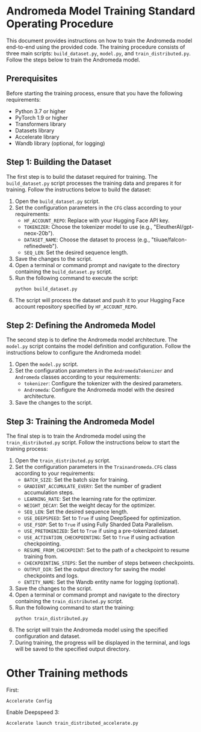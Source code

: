 # Andromeda Model Training Standard Operating Procedure

This document provides instructions on how to train the Andromeda model end-to-end using the provided code. The training procedure consists of three main scripts: `build_dataset.py`, `model.py`, and `train_distributed.py`. Follow the steps below to train the Andromeda model.

## Prerequisites

Before starting the training process, ensure that you have the following requirements:

- Python 3.7 or higher
- PyTorch 1.9 or higher
- Transformers library
- Datasets library
- Accelerate library
- Wandb library (optional, for logging)

## Step 1: Building the Dataset

The first step is to build the dataset required for training. The `build_dataset.py` script processes the training data and prepares it for training. Follow the instructions below to build the dataset:

1. Open the `build_dataset.py` script.
2. Set the configuration parameters in the `CFG` class according to your requirements:
   - `HF_ACCOUNT_REPO`: Replace with your Hugging Face API key.
   - `TOKENIZER`: Choose the tokenizer model to use (e.g., "EleutherAI/gpt-neox-20b").
   - `DATASET_NAME`: Choose the dataset to process (e.g., "tiiuae/falcon-refinedweb").
   - `SEQ_LEN`: Set the desired sequence length.
3. Save the changes to the script.
4. Open a terminal or command prompt and navigate to the directory containing the `build_dataset.py` script.
5. Run the following command to execute the script:
   ```
   python build_dataset.py
   ```
6. The script will process the dataset and push it to your Hugging Face account repository specified by `HF_ACCOUNT_REPO`.

## Step 2: Defining the Andromeda Model

The second step is to define the Andromeda model architecture. The `model.py` script contains the model definition and configuration. Follow the instructions below to configure the Andromeda model:

1. Open the `model.py` script.
2. Set the configuration parameters in the `AndromedaTokenizer` and `Andromeda` classes according to your requirements:
   - `tokenizer`: Configure the tokenizer with the desired parameters.
   - `Andromeda`: Configure the Andromeda model with the desired architecture.
3. Save the changes to the script.

## Step 3: Training the Andromeda Model

The final step is to train the Andromeda model using the `train_distributed.py` script. Follow the instructions below to start the training process:

1. Open the `train_distributed.py` script.
2. Set the configuration parameters in the `Trainandromeda.CFG` class according to your requirements:
   - `BATCH_SIZE`: Set the batch size for training.
   - `GRADIENT_ACCUMULATE_EVERY`: Set the number of gradient accumulation steps.
   - `LEARNING_RATE`: Set the learning rate for the optimizer.
   - `WEIGHT_DECAY`: Set the weight decay for the optimizer.
   - `SEQ_LEN`: Set the desired sequence length.
   - `USE_DEEPSPEED`: Set to `True` if using DeepSpeed for optimization.
   - `USE_FSDP`: Set to `True` if using Fully Sharded Data Parallelism.
   - `USE_PRETOKENIZED`: Set to `True` if using a pre-tokenized dataset.
   - `USE_ACTIVATION_CHECKPOINTING`: Set to `True` if using activation checkpointing.
   - `RESUME_FROM_CHECKPOINT`: Set to the path of a checkpoint to resume training from.
   - `CHECKPOINTING_STEPS`: Set the number of steps between checkpoints.
   - `OUTPUT_DIR`: Set the output directory for saving the model checkpoints and logs.
   - `ENTITY_NAME`: Set the Wandb entity name for logging (optional).
3. Save the changes to the script.
4. Open a terminal or command prompt and navigate to the directory containing the `train_distributed.py` script.
5. Run the following command to start the training:
   ```
   python train_distributed.py
   ```
6. The script will train the Andromeda model using the specified configuration and dataset.
7. During training, the progress will be displayed in the terminal, and logs will be saved to the specified output directory.

# Other Training methods

First:

`Accelerate Config`

Enable Deepspeed 3: 

`Accelerate launch train_distributed_accelerate.py`


